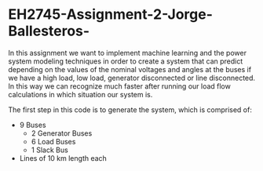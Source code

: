# EH2745-Assignment-2-Jorge-Ballesteros-
In this assignment we want to implement machine learning and the power system modeling techniques in order to create a system that can predict depending on the values of the nominal voltages and angles at the buses if we have a high load, low load, generator disconnected or line disconnected. In this way we can recognize much faster after running our load flow calculations in which situation our system is.

The first step in this code is to generate the system, which is comprised of:
- 9 Buses
  - 2 Generator Buses
  - 6 Load Buses
  - 1 Slack Bus
 - Lines of 10 km length each
